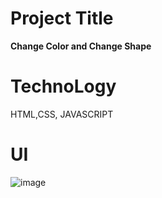 # Project Title
**Change Color and Change Shape**
# TechnoLogy
HTML,CSS, JAVASCRIPT
# UI
![image](https://github.com/Animesh5106/day-10_class_assignment/assets/70014233/ddd6343f-0bb5-4bb3-a923-25264f77f3a4)

